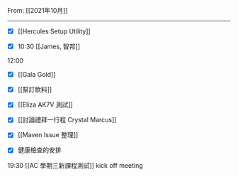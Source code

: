 From: [[2021年10月]]

---

- [x] [[Hercules Setup Utility]]

- [x] 10:30 [[James, 智邦]]

12:00 

- [x] [[Gala Gold]]

- [x] [[幫訂飲料]]

- [x] [[Eliza AK7V 測試]]

- [x] [[討論禮拜一行程 Crystal Marcus]]

- [x] [[Maven Issue 整理]]

- [x] 健康檢查的安排

19:30 [[AC 學期三新課程測試]] kick off meeting

